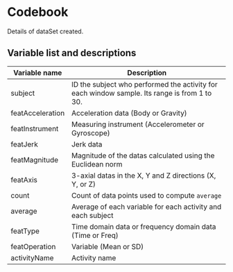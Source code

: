 Codebook
========

Details of dataSet created.

Variable list and descriptions
------------------------------

Variable name    | Description
-----------------|------------
subject          | ID the subject who performed the activity for each window sample. Its range is from 1 to 30.
featAcceleration | Acceleration data (Body or Gravity)
featInstrument   | Measuring instrument (Accelerometer or Gyroscope)
featJerk         | Jerk data
featMagnitude    | Magnitude of the datas calculated using the Euclidean norm
featAxis         | 3-axial datas in the X, Y and Z directions (X, Y, or Z)
count            | Count of data points used to compute `average`
average    	     | Average of each variable for each activity and each subject
featType		 | Time domain data or frequency domain data (Time or Freq)
featOperation	 | Variable (Mean or SD)
activityName     | Activity name

